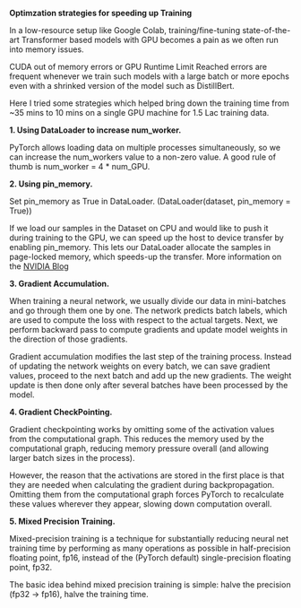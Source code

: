 ****Optimzation strategies for speeding up Training****

In a low-resource setup like Google Colab, training/fine-tuning state-of-the-art Transformer based models with GPU becomes a pain as we often run into 
memory issues.

CUDA out of memory errors or GPU Runtime Limit Reached errors are frequent whenever we train such models with a large batch or more epochs even with a shrinked version of the model such as DistillBert.

Here I tried some strategies which helped bring down the training time from ~35 mins to 10 mins on a single GPU machine for 1.5 Lac training data.

**1. Using DataLoader to increase num_worker.**

   PyTorch allows loading data on multiple processes simultaneously, so we can increase the num_workers value to a non-zero value.
   A good rule of thumb is num_worker = 4 * num_GPU.

**2. Using pin_memory.**

   Set pin_memory as True in DataLoader. (DataLoader(dataset, pin_memory = True))

   If we load our samples in the Dataset on CPU and would like to push it during training to the GPU, we can speed up the host to device transfer by    enabling pin_memory.
      This lets our DataLoader allocate the samples in page-locked memory, which speeds-up the transfer.
      More information on the [NVIDIA Blog](https://developer.nvidia.com/blog/how-optimize-data-transfers-cuda-cc/)



**3. Gradient Accumulation.**

When training a neural network, we usually divide our data in mini-batches and go through them one by one. The network predicts batch labels, which are used to compute the loss with respect to the actual targets. Next, we perform backward pass to compute gradients and update model weights in the direction of those gradients.

Gradient accumulation modifies the last step of the training process. Instead of updating the network weights on every batch, we can save gradient values, proceed to the next batch and add up the new gradients. The weight update is then done only after several batches have been processed by the model.
                                                                                                                                                           
**4. Gradient CheckPointing.**

Gradient checkpointing works by omitting some of the activation values from the computational graph. This reduces the memory used by the computational graph, reducing memory pressure overall (and allowing larger batch sizes in the process).

However, the reason that the activations are stored in the first place is that they are needed when calculating the gradient during backpropagation. Omitting them from the computational graph forces PyTorch to recalculate these values wherever they appear, slowing down computation overall.

**5. Mixed Precision Training.**

Mixed-precision training is a technique for substantially reducing neural net training time by performing as many operations as possible in half-precision floating point, fp16, instead of the (PyTorch default) single-precision floating point, fp32. 

The basic idea behind mixed precision training is simple: halve the precision (fp32 → fp16), halve the training time.
    
